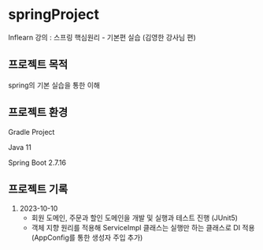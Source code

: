 # springProject
Inflearn 강의 : 스프링 핵심원리 - 기본편 실습 (김영한 강사님 편)

## 프로젝트 목적 
spring의 기본 실습을 통한 이해 

## 프로젝트 환경 
Gradle Project

Java 11 

Spring Boot 2.7.16

## 프로젝트 기록 
1. 2023-10-10
   - 회원 도메인, 주문과 할인 도메인을 개발 및 실행과 테스트 진행 (JUnit5)
   - 객체 지향 원리를 적용해 ServiceImpl  클래스는 실행만 하는 클래스로 DI 적용 (AppConfig를 통한 생성자 주입 추가)
  

